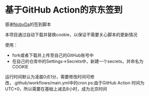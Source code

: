 # 基于GitHub Action的京东签到

感谢[NobyDa](https://github.com/NobyDa)的签到脚本

本项目通过自动下载并替换cookie，以保证不需要关心脚本的更新情况

使用：

* fork或者下载并上传至自己的GitHub账号中
* 在自己的仓库中的Settings->Secrets中，新建一个secrets，并命名为COOKIE

运行时间默认为凌晨0点1分，需要修改时间可修改，.github/workflows/main.yml中的cron
ps:由于GitHub Action 时间为UTC+0，所以需要在基础上减去8小时，成为北京时间